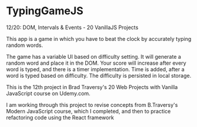 # TypingGameJS
12/20: DOM, Intervals &amp; Events - 20 VanillaJS Projects

This app is a game in which you have to beat the clock by accurately typing random words.

The game has a variable UI based on difficulty setting.  It will generate a random word and place it in the DOM.  Your score will increase after every word is typed, and there is a timer implementation.
Time is added, after a word is typed based on difficulty.  The difficulty is persisted in local storage.

This is the 12th project in Brad Traversy's 20 Web Projects with Vanilla JavaScript course on Udemy.com.

I am working through this project to revise concepts from B.Traversy's Modern JavaScript course, which I completed, and then to practice refactoring code using the React framework
